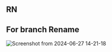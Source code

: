 ## RN
## For branch Rename

![Screenshot from 2024-06-27 14-21-18](https://github.com/panditakshay402/RN/assets/51216244/5bc811f4-9c1a-4e5f-a636-823be51a271a)
